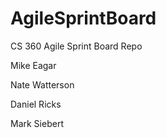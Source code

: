 AgileSprintBoard
================

CS 360 Agile Sprint Board Repo

Mike Eagar

Nate Watterson

Daniel Ricks

Mark Siebert
